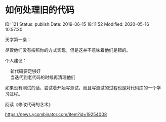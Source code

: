 # 如何处理旧的代码


ID: 121
Status: publish
Date: 2019-06-15 18:11:52
Modified: 2020-05-16 10:57:30


天字第一条：

尽管他们没有按照你的方式实现，但是这并不意味着他们是错的。

个人建议：
<pre class="code">  新代码要足够好
  当迭代到老代码的时候再清理他们</pre>
如果没有测试的话，尝试着开始写测试，而且写测试的过程也是对代码库的一个学习过程。

阅读《修改代码的艺术》

<a class="urlextern" title="https://news.ycombinator.com/item?id=19254008" href="https://news.ycombinator.com/item?id=19254008" target="_blank" rel="nofollow noopener noreferrer">https://news.ycombinator.com/item?id=19254008</a>